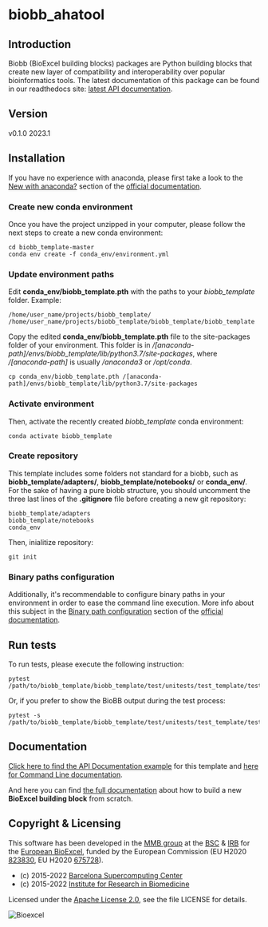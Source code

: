 # biobb_ahatool

## Introduction

Biobb (BioExcel building blocks) packages are Python building blocks that
create new layer of compatibility and interoperability over popular
bioinformatics tools.
The latest documentation of this package can be found in our readthedocs site:
[latest API documentation](http://biobb_template.readthedocs.io/en/latest/).

## Version
v0.1.0 2023.1

## Installation

If you have no experience with anaconda, please first take a look to the [New with anaconda?](https://biobb-documentation.readthedocs.io/en/latest/first_steps.html#new-with-anaconda) section of the [official documentation](https://biobb-documentation.readthedocs.io/en/latest/).


### Create new conda environment

Once you have the project unzipped in your computer, please follow the next steps to create a new conda environment:

```console
cd biobb_template-master
conda env create -f conda_env/environment.yml
```

### Update environment paths

Edit **conda_env/biobb_template.pth** with the paths to your *biobb_template* folder. Example:

```console
/home/user_name/projects/biobb_template/
/home/user_name/projects/biobb_template/biobb_template/biobb_template
```

Copy the edited **conda_env/biobb_template.pth** file to the site-packages folder of your environment. This folder is in */[anaconda-path]/envs/biobb_template/lib/python3.7/site-packages*, where */[anaconda-path]* is usually */anaconda3* or */opt/conda*.

```console
cp conda_env/biobb_template.pth /[anaconda-path]/envs/biobb_template/lib/python3.7/site-packages
```

### Activate environment

Then, activate the recently created *biobb_template* conda environment:

```console
conda activate biobb_template
```

### Create repository

This template includes some folders not standard for a biobb, such as **biobb_template/adapters/**, **biobb_template/notebooks/** or **conda_env/**. For the sake of having a pure biobb structure, you should uncomment the three last lines of the **.gitignore** file before creating a new git repository:

```console
biobb_template/adapters
biobb_template/notebooks
conda_env
```
Then, inialitize repository:

```console
git init
```

### Binary paths configuration

Additionally, it's recommendable to configure binary paths in your environment in order to ease the command line execution. More info about this subject in the [Binary path configuration](https://biobb-documentation.readthedocs.io/en/latest/execution.html#binary-path-configuration) section of the [official documentation](https://biobb-documentation.readthedocs.io/en/latest/).

## Run tests

To run tests, please execute the following instruction:

```console
pytest /path/to/biobb_template/biobb_template/test/unitests/test_template/test_template.py
```
Or, if you prefer to show the BioBB output during the test process:

```console
pytest -s /path/to/biobb_template/biobb_template/test/unitests/test_template/test_template.py
```

## Documentation

[Click here to find the API Documentation example](https://biobb-template.readthedocs.io/en/latest/template.html) for this template and [here for Command Line documentation](http://biobb_template.readthedocs.io/en/latest/command_line.html).

And here you can find [the full documentation](https://biobb-documentation.readthedocs.io/en/latest/) about how to build a new **BioExcel building block** from scratch.

## Copyright & Licensing
This software has been developed in the [MMB group](http://mmb.irbbarcelona.org) at the [BSC](http://www.bsc.es/) & [IRB](https://www.irbbarcelona.org/) for the [European BioExcel](http://bioexcel.eu/), funded by the European Commission (EU H2020 [823830](http://cordis.europa.eu/projects/823830), EU H2020 [675728](http://cordis.europa.eu/projects/675728)).

* (c) 2015-2022 [Barcelona Supercomputing Center](https://www.bsc.es/)
* (c) 2015-2022 [Institute for Research in Biomedicine](https://www.irbbarcelona.org/)

Licensed under the
[Apache License 2.0](https://www.apache.org/licenses/LICENSE-2.0), see the file LICENSE for details.

![](https://bioexcel.eu/wp-content/uploads/2019/04/Bioexcell_logo_1080px_transp.png "Bioexcel")
